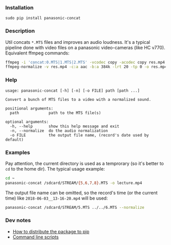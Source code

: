 ### Installation

```
sudo pip install panasonic-concat
```

### Description

Util concats `*.MTS` files and improves an audio loudness. It's a typical pipeline done with video files on a panasonic video-cameras (like HC v770). Equivalent ffmpeg commands:

```bash
ffmpeg -i 'concat:0.MTS|1.MTS|2.MTS' -vcodec copy -acodec copy res.mp4
ffmpeg-normalize -v res.mp4 -c:a aac -b:a 384k -lrt 20 -tp 0 -o res.mp4
```

### Help

```
usage: panasonic-concat [-h] [-n] [-o FILE] path [path ...]

Convert a bunch of MTS files to a video with a normalized sound.

positional arguments:
  path             path to the MTS file(s)

optional arguments:
  -h, --help       show this help message and exit
  -n, --normalize  do the audio normalization
  -o FILE          the output file name, (record's date used by default)
```

### Examples

Pay attention, the current directory is used as a temprorary (so it's better to `cd` to the home dir). The typical usage example:

```bash
cd ~
panasonic-concat /sdcard/STREAM/{5,6,7,8}.MTS -o lecture.mp4
```

The output file name can be omitted, so the record's time (or the current time) like `2018-06-03__13-16-20.mp4` will be used:

```bash
panasonic-concat /sdcard/STREAM/5.MTS ../../6.MTS --normalize
```

### Dev notes

- [How to distribute the package to pip](https://packaging.python.org/tutorials/packaging-projects/)
- [Command line scripts](https://python-packaging.readthedocs.io/en/latest/command-line-scripts.html)
